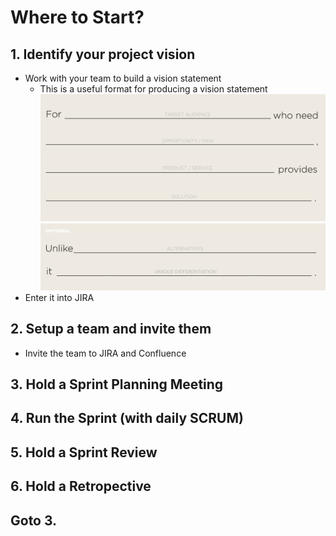 # Where to Start?
## 1. Identify your project vision
- Work with your team to build a vision statement
    - This is a useful format for producing a vision statement
        ![alt text](images/elevator-pitch.png "Elevator Pitch")
- Enter it into JIRA
## 2. Setup a team and invite them
- Invite the team to JIRA and Confluence
## 3. Hold a Sprint Planning Meeting
## 4. Run the Sprint (with daily SCRUM)
## 5. Hold a Sprint Review
## 6. Hold a Retropective
## Goto 3.
